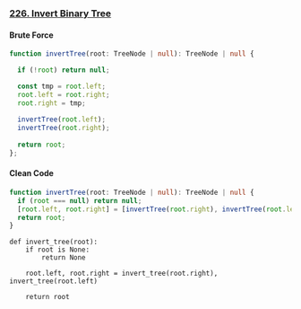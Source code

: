 ### [226. Invert Binary Tree](https://leetcode.com/problems/invert-binary-tree/description/)
#### Brute Force
```Typescript
function invertTree(root: TreeNode | null): TreeNode | null {

  if (!root) return null;

  const tmp = root.left;
  root.left = root.right;
  root.right = tmp;
  
  invertTree(root.left);
  invertTree(root.right);
  
  return root;
};
```
#### Clean Code
```Typescript
function invertTree(root: TreeNode | null): TreeNode | null {
  if (root === null) return null;
  [root.left, root.right] = [invertTree(root.right), invertTree(root.left)];
  return root;
}
```
```Python3
def invert_tree(root):
    if root is None:
        return None

    root.left, root.right = invert_tree(root.right), invert_tree(root.left)

    return root
```
